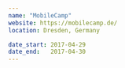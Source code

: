 ```yaml
---
name: "MobileCamp"
website: https://mobilecamp.de/
location: Dresden, Germany

date_start: 2017-04-29
date_end:   2017-04-30
---
```

